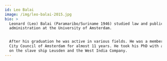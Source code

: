 ```yaml
---
id: Leo Balai
image: /img/leo-balai-2015.jpg
bio: >
  Leonard (Leo) Balai (Paramaribo/Suriname 1946) studied law and public
  administration at the University of Amsterdam.


  After his graduation he was active in various fields. He was a member of the
  City Council of Amsterdam for almost 11 years. He took his PhD with a thesis
  on the slave ship Leusden and the West India Company.
---
```


